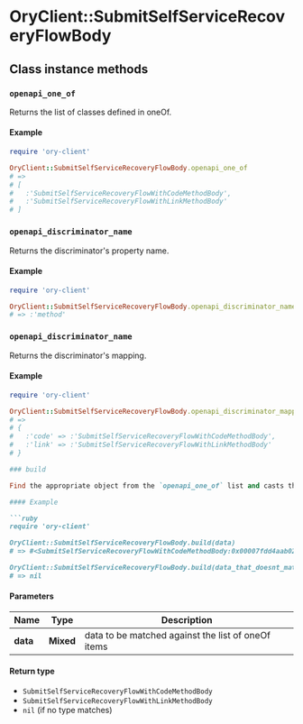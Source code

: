 # OryClient::SubmitSelfServiceRecoveryFlowBody

## Class instance methods

### `openapi_one_of`

Returns the list of classes defined in oneOf.

#### Example

```ruby
require 'ory-client'

OryClient::SubmitSelfServiceRecoveryFlowBody.openapi_one_of
# =>
# [
#   :'SubmitSelfServiceRecoveryFlowWithCodeMethodBody',
#   :'SubmitSelfServiceRecoveryFlowWithLinkMethodBody'
# ]
```

### `openapi_discriminator_name`

Returns the discriminator's property name.

#### Example

```ruby
require 'ory-client'

OryClient::SubmitSelfServiceRecoveryFlowBody.openapi_discriminator_name
# => :'method'
```

### `openapi_discriminator_name`

Returns the discriminator's mapping.

#### Example

```ruby
require 'ory-client'

OryClient::SubmitSelfServiceRecoveryFlowBody.openapi_discriminator_mapping
# =>
# {
#   :'code' => :'SubmitSelfServiceRecoveryFlowWithCodeMethodBody',
#   :'link' => :'SubmitSelfServiceRecoveryFlowWithLinkMethodBody'
# }

### build

Find the appropriate object from the `openapi_one_of` list and casts the data into it.

#### Example

```ruby
require 'ory-client'

OryClient::SubmitSelfServiceRecoveryFlowBody.build(data)
# => #<SubmitSelfServiceRecoveryFlowWithCodeMethodBody:0x00007fdd4aab02a0>

OryClient::SubmitSelfServiceRecoveryFlowBody.build(data_that_doesnt_match)
# => nil
```

#### Parameters

| Name | Type | Description |
| ---- | ---- | ----------- |
| **data** | **Mixed** | data to be matched against the list of oneOf items |

#### Return type

- `SubmitSelfServiceRecoveryFlowWithCodeMethodBody`
- `SubmitSelfServiceRecoveryFlowWithLinkMethodBody`
- `nil` (if no type matches)


